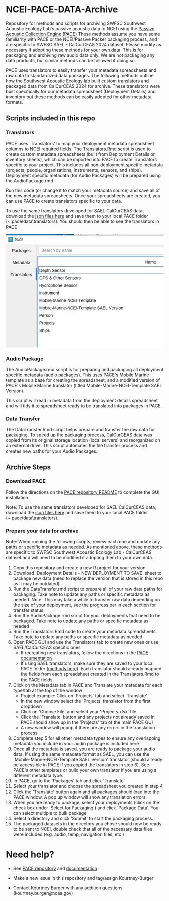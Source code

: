 # NCEI-PACE-DATA-Archive

Repository for methods and scripts for archiving SWFSC Southwest Acoustic Ecology Lab's passive acoustic data to NCEI using the [Passive Acoustic Collection Engine (PACE)](https://github.com/CI-CMG/pace) These methods assume you have some familiarity with PACE or the NCEI/Passive Packer packaging process, and are specific to SWFSC SAEL - CalCurCEAS 2024 dataset. Please modify as necessary if adopting these methods for your own data. This is for packaging and archiving raw audio data only. We are not packaging any data products, but similar methods can be followed if doing so.

PACE uses translators to easily transfer your metadata spreadsheets and raw data to standardized data packages. The following methods outline how the Southwest Acoustic Ecology lab built custom translators and packaged data from CalCurCEAS 2024 for archive. These translators were built specifically for our metadata spreadsheet (Deployment Details) and inventory but these methods can be easily adopted for other metadata formats.

## Scripts included in this repo

### Translators

PACE uses 'Translators' to map your deployment metadata spreadsheet columns to NCEI required fields. The [Translators.Rmd script](https://github.com/Kourtney-Burger/NCEI-PACE-Data-Archive/blob/da65fc29a2e46141cc7bdf946379be2b06f3a4e8/R/R%20Scripts/Translators.Rmd) is used to create custom metadata spreadsheets (built from Deployment Details or inventory sheets), which can be imported into PACE to create Translators specific to your project. This includes all non-deployment specific metadata (projects, people, organizations, instruments, sensors, and ships). Deployment specific metadata (for Audio Packages) will be prepared using the AudioPackage.rmd

Run this code (or change it to match your metadata source) and save all of the new metadata spreadsheets. Once your spreadsheets are created, you can use PACE to create translators specific to your data.

To use the same translators developed for SAEL CalCurCEAS data, download the [json files here](https://github.com/Kourtney-Burger/NCEI-PACE-Data-Archive/tree/8545da7e49533dbbdd4716374ebed8b19024c8c7/PACE%20Translators) and save them to your local PACE folder (\~.pace\data\translators). You should then be able to see the translators in PACE

![](content/photos/translatorsTab.jpg)

### Audio Package

The AudioPackage.rmd script is for preparing and packaging all deployment specific metadata (audio packages). This uses PACE's Mobile Marine template as a base for creating the spreadsheet, and a modified version of PACE's Mobile Marine translator (titled Mobile-Marine-NCEI-Template SAEL Version).

This script will read in metadata from the deployment details spreadsheet and will tidy it to spreadsheet ready to be translated into packages in PACE.

### Data Transfer

The DataTransfer.Rmd script helps prepare and transfer the raw data for packaging. To speed up the packaging process, CalCurCEAS data was copied from its original storage location (local servers) and reorganized on an external drive. This script automates the file transfer process and creates new paths for your Audio Packages.

## Archive Steps

### Download PACE

Follow the directions on the [PACE repository README](https://github.com/CI-CMG/pace?tab=readme-ov-file#pace---passive-acoustic-collection-engine) to complete the GUI installation.

Note: To use the same translators developed for SAEL CalCurCEAS data, download the [json files here](https://github.com/Kourtney-Burger/NCEI-PACE-Data-Archive/tree/8545da7e49533dbbdd4716374ebed8b19024c8c7/PACE%20Translators) and save them to your local PACE folder (\~.pace\data\translators).

### Prepare your data for archive

Note: When running the following scripts, review each one and update any paths or specific metadata as needed. As mentioned above, these methods are specific to SWFSC Southwest Acoustic Ecology Lab - CalCurCEAS dataset and will need to be modified if adopting them to your own data.

1.  Copy this repository and create a new R project for your version
2.  Download 'Deployment Details - NEW DEPLOYMENT TO SAVE' sheet to package new data (need to replace the version that is stored in this repo as it may be outdated)
3.  Run the DataTransfer.rmd script to prepare all of your raw data paths for packaging. Take note to update any paths or specific metadata as needed. Note: This may take a while to transfer raw data depending on the size of your deployment, see the progress bar in each section for transfer status.
4.  Run the AudioPackage.rmd script for your deployments that need to be packaged. Take note to update any paths or specific metadata as needed
5.  Run the Translators.Rmd code to create your metadata spreadsheets. Take note to update any paths or specific metadata as needed
6.  Open PACE GUI and use the Translators tab to create new ones or use SAEL/CalCurCEAS specific ones
    -   If recreating new translators, follow the directions in the [PACE documentation](https://github.com/CI-CMG/pace/blob/6f1901f476278814289296a4ec7c420f860d019e/docs/PACE%20GUI%20Guide.pdf)
    -   If using SAEL translators, make sure they are saved to your local PACE folder ([methods here](https://github.com/Kourtney-Burger/NCEI-PACE-Data-Archive/tree/8545da7e49533dbbdd4716374ebed8b19024c8c7/PACE%20Translators)). Each translator should already mapped the fields from each spreadsheet created in the Translators.Rmd to the PACE fields
7.  Click on the Metadata tab in PACE and Translate your metadata for each type/tab at the top of the window
    -   Project example: Click on 'Projects' tab and select 'Translate'
    -   In the new window select the 'Projects' translator from the first dropdown
    -   Click on 'Choose File' and select your 'Projects.xlsx' file
    -   Click the 'Translate' button and any projects not already saved in PACE should show up in the 'Projects' tab of the main PACE GUI
    -   A new window will popup if there are any errors in the translation process
8.  Complete step 5 for all other metadata types to ensure any overlapping metadata you include in your audio package is included here
9.  Once all the metadata is saved, you are ready to package your audio data. If using the same metadata format as SAEL, you can use the 'Mobile-Marine-NCEI-Template SAEL Version' translator (should already be accessible in PACE if you copied the translators in step 6). See PACE's other templates or build your own translator if you are using a different metadata type.
10. In PACE, go to the 'Packages' tab and click 'Translate'
11. Select your translator and choose the spreadsheet you created in step 4
12. Click the 'Translate' button again and all packages should load into the PACE window. A pop up window will show any translation errors.
13. When you are ready to package, select your deployments (click on the check box under 'Select for Packaging') and click 'Package Data'. You can select multiple to bulk package
14. Select a directory and click 'Submit' to start the packaging process.
15. The packaged datasets in the directory you chose should now be ready to be sent to NCEI, double check that all of the necessary data files were included (e.g. audio, temp, navigation files, etc.)

# Need help? 

-   See [PACE repository](https://github.com/CI-CMG/pace) and [documentation](https://github.com/CI-CMG/pace/blob/6f1901f476278814289296a4ec7c420f860d019e/docs/PACE%20GUI%20Guide.pdf)

-   Make a new issue in this repository and tag/assign Kourtney-Burger

-   Contact Kourtney Burger with any addition questions (kourtney.burger\@noaa.gov)
